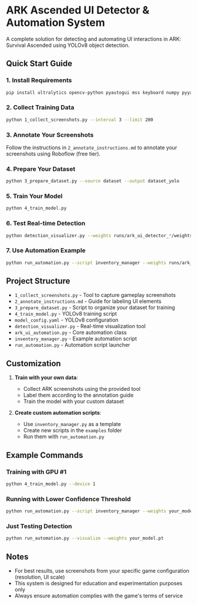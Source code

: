 # ARK Ascended UI Detector & Automation System

A complete solution for detecting and automating UI interactions in ARK: Survival Ascended using YOLOv8 object detection.

## Quick Start Guide

### 1. Install Requirements

```bash
pip install ultralytics opencv-python pyautogui mss keyboard numpy pyyaml
```

### 2. Collect Training Data

```bash
python 1_collect_screenshots.py --interval 3 --limit 200
```

### 3. Annotate Your Screenshots

Follow the instructions in `2_annotate_instructions.md` to annotate your screenshots using Roboflow (free tier).

### 4. Prepare Your Dataset

```bash
python 3_prepare_dataset.py --source dataset --output dataset_yolo
```

### 5. Train Your Model

```bash
python 4_train_model.py
```

### 6. Test Real-time Detection

```bash
python detection_visualizer.py --weights runs/ark_ui_detector_*/weights/best.pt
```

### 7. Use Automation Example

```bash
python run_automation.py --script inventory_manager --weights runs/ark_ui_detector_*/weights/best.pt
```

## Project Structure

- `1_collect_screenshots.py` - Tool to capture gameplay screenshots
- `2_annotate_instructions.md` - Guide for labeling UI elements
- `3_prepare_dataset.py` - Script to organize your dataset for training
- `4_train_model.py` - YOLOv8 training script
- `model_config.yaml` - YOLOv8 configuration
- `detection_visualizer.py` - Real-time visualization tool
- `ark_ui_automation.py` - Core automation class
- `inventory_manager.py` - Example automation script
- `run_automation.py` - Automation script launcher

## Customization

1. **Train with your own data**:
   - Collect ARK screenshots using the provided tool
   - Label them according to the annotation guide
   - Train the model with your custom dataset

2. **Create custom automation scripts**:
   - Use `inventory_manager.py` as a template
   - Create new scripts in the `examples` folder
   - Run them with `run_automation.py`

## Example Commands

### Training with GPU #1

```bash
python 4_train_model.py --device 1
```

### Running with Lower Confidence Threshold

```bash
python run_automation.py --script inventory_manager --weights your_model.pt --confidence 0.3
```

### Just Testing Detection

```bash
python run_automation.py --visualize --weights your_model.pt
```

## Notes

- For best results, use screenshots from your specific game configuration (resolution, UI scale)
- This system is designed for education and experimentation purposes only
- Always ensure automation complies with the game's terms of service